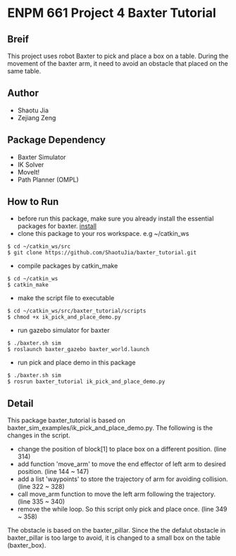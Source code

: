 # ENPM 661 Project 4 Baxter Tutorial
## Breif
This project uses robot Baxter to pick and place a box on a table. During the movement of the baxter arm, it need to avoid an obstacle that placed on the same table. 
## Author
- Shaotu Jia
- Zejiang Zeng
## Package Dependency
- Baxter Simulator
- IK Solver
- MoveIt!
- Path Planner (OMPL)
## How to Run
- before run this package, make sure you already install the essential packages for baxter. [install](http://sdk.rethinkrobotics.com/wiki/Workstation_Setup#Step_4:_Install_Baxter_SDK_Dependencies)
- clone this package to your ros workspace. e.g ~/catkin_ws
```
$ cd ~/catkin_ws/src
$ git clone https://github.com/ShaotuJia/baxter_tutorial.git
```
- compile packages by catkin_make 
```
$ cd ~/catkin_ws
$ catkin_make
```
- make the script file to executable
```
$ cd ~/catkin_ws/src/baxter_tutorial/scripts
$ chmod +x ik_pick_and_place_demo.py
```
- run gazebo simulator for baxter
```
$ ./baxter.sh sim
$ roslaunch baxter_gazebo baxter_world.launch
```
- run pick and place demo in this package
```
$ ./baxter.sh sim
$ rosrun baxter_tutorial ik_pick_and_place_demo.py
```

## Detail
This package baxter_tutorial is based on baxter_sim_examples/ik_pick_and_place_demo.py. The following is the changes in the script.
- change the position of block[1] to place box on a different position. (line 314)
- add function 'move_arm' to move the end effector of left arm to desired position. (line 144 ~ 147)
- add a list 'waypoints' to store the trajectory of arm for avoiding collision. (line 322 ~ 328)
- call move_arm function to move the left arm following the trajectory. (line 335 ~ 340)
- remove the while loop. So this script only pick and place once. (line 349 ~ 358)

The obstacle is based on the baxter_pillar. Since the the defalut obstacle in baxter_pillar is too large to avoid, it is changed to a small box on the table (baxter_box).  
